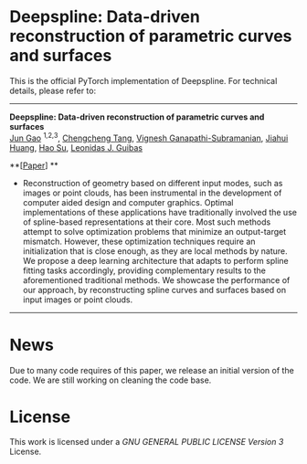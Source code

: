 # Deepspline: Data-driven reconstruction of parametric curves and surfaces

This is the official PyTorch implementation of Deepspline. For technical details, please refer to:  
----------------------- ------------------------------------
**Deepspline: Data-driven reconstruction of parametric curves and surfaces**  
[Jun Gao](http://www.cs.toronto.edu/~jungao/) <sup>1,2,3</sup>, [Chengcheng Tang](), [Vignesh Ganapathi-Subramanian](), [Jiahui Huang](), [Hao Su](), [Leonidas J. Guibas]()  

**[[Paper](https://arxiv.org/pdf/1901.03781.pdf)] **

* Reconstruction of geometry based on different input modes, such as images or point clouds, has been instrumental in the
development of computer aided design and computer graphics. Optimal implementations of these applications have traditionally
involved the use of spline-based representations at their core. Most such methods attempt to solve optimization problems that
minimize an output-target mismatch. However, these optimization techniques require an initialization that is close enough, as
they are local methods by nature. We propose a deep learning architecture that adapts to perform spline fitting tasks accordingly,
providing complementary results to the aforementioned traditional methods. We showcase the performance of our approach, by
reconstructing spline curves and surfaces based on input images or point clouds.
----------------------- ------------------------------------



# News
Due to many code requires of this paper, we release an initial version of the code. We are still working on cleaning the code base. 

# License

This work is licensed under a *GNU GENERAL PUBLIC LICENSE Version 3* License.
